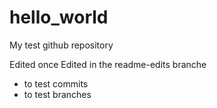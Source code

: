 # hello_world
My test github repository

Edited once 
Edited in the readme-edits branche
  - to test commits
  - to test branches
